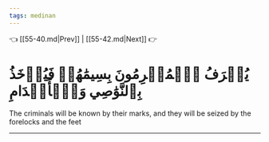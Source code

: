 ```yaml
---
tags: medinan
---
```


👈 [[55-40.md|Prev]] | [[55-42.md|Next]] 👉

# يُعۡرَفُ ٱلۡمُجۡرِمُونَ بِسِيمَٰهُمۡ فَيُؤۡخَذُ بِٱلنَّوَٰصِي وَٱلۡأَقۡدَامِ

The criminals will be known by their marks, and they will be seized by the forelocks and the feet

---

